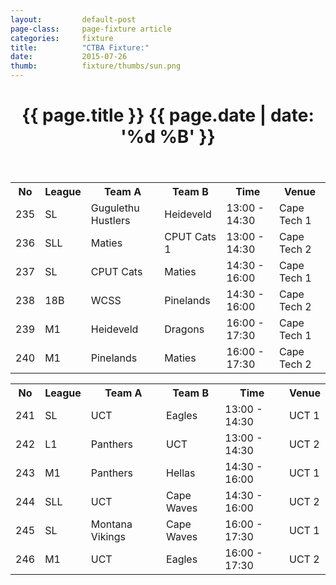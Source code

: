 ```yaml
---
layout: 		default-post
page-class: 	page-fixture article
categories: 	fixture
title:  		"CTBA Fixture:"
date:   		2015-07-26
thumb: 			fixture/thumbs/sun.png
---
```


<header class="post-header">
	<h1>{{ page.title }} {{ page.date | date: '%d %B' }}</h1>
</header>

<table>
<tr class="mvbc"><th>No</th><th>League</th><th>Team A</th><th>Team B</th><th>Time</th><th>Venue</th></tr>
 <tr><td>235</td><td>SL</td><td>Gugulethu Hustlers</td><td>Heideveld</td><td>13:00 - 14:30</td><td>Cape Tech 1</td></tr>
 <tr><td>236</td><td>SLL</td><td>Maties</td><td>CPUT Cats 1</td><td>13:00 - 14:30</td><td>Cape Tech 2</td></tr>
 <tr><td>237</td><td>SL</td><td>CPUT Cats</td><td>Maties</td><td>14:30 - 16:00</td><td>Cape Tech 1</td></tr>
 <tr><td>238</td><td>18B</td><td>WCSS</td><td>Pinelands</td><td>14:30 - 16:00</td><td>Cape Tech 2</td></tr>
 <tr><td>239</td><td>M1</td><td>Heideveld</td><td>Dragons</td><td>16:00 - 17:30</td><td>Cape Tech 1</td></tr>
 <tr><td>240</td><td>M1</td><td>Pinelands</td><td>Maties</td><td>16:00 - 17:30</td><td>Cape Tech 2</td></tr>
 </table>
 
 <table>
<tr class="mvbc"><th>No</th><th>League</th><th>Team A</th><th>Team B</th><th>Time</th><th>Venue</th></tr>
 <tr><td>241</td><td>SL</td><td>UCT</td><td>Eagles</td><td>13:00 - 14:30</td><td>UCT 1</td></tr>
 <tr><td>242</td><td>L1</td><td>Panthers</td><td>UCT</td><td>13:00 - 14:30</td><td>UCT 2</td></tr>
 <tr><td>243</td><td>M1</td><td>Panthers</td><td>Hellas</td><td>14:30 - 16:00</td><td>UCT 1</td></tr>
 <tr><td>244</td><td>SLL</td><td>UCT</td><td>Cape Waves</td><td>14:30 - 16:00</td><td>UCT 2</td></tr>
 <tr class="mvbc"><td>245</td><td>SL</td><td>Montana Vikings</td><td>Cape Waves</td><td>16:00 - 17:30</td><td>UCT 1</td></tr>
 <tr><td>246</td><td>M1</td><td>UCT</td><td>Eagles</td><td>16:00 - 17:30</td><td>UCT 2</td></tr>
</table>